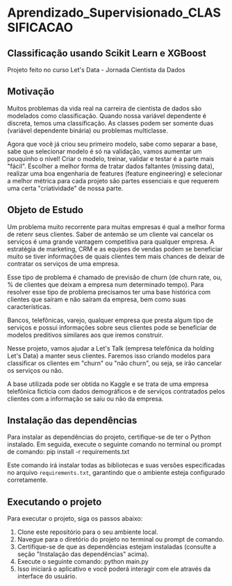 # Aprendizado_Supervisionado_CLASSIFICACAO

## Classificação usando Scikit Learn e XGBoost
Projeto feito no curso Let's Data - Jornada Cientista da Dados

## Motivação 

Muitos problemas da vida real na carreira de cientista de dados são modelados como classificação. Quando nossa variável dependente é discreta, temos uma classificação. As classes podem ser somente duas (variável dependente binária) ou problemas multiclasse.

Agora que você já criou seu primeiro modelo, sabe como separar a base, sabe que selecionar modelo é só na validação, vamos aumentar um pouquinho o nível! Criar o modelo, treinar, validar e testar é a parte mais "fácil". Escolher a melhor forma de tratar dados faltantes (missing data), realizar uma boa engenharia de features (feature engineering) e selecionar a melhor métrica para cada projeto são partes essenciais e que requerem uma certa "criatividade" de nossa parte.

## Objeto de Estudo 

Um problema muito recorrente para muitas empresas é qual a melhor forma de retenr seus clientes. Saber de antemão se um cliente vai cancelar os serviços é uma grande vantagem competitiva para qualquer empresa. A estratégia de marketing, CRM e as equipes de vendas podem se beneficiar muito se tiver informações de quais clientes tem mais chances de deixar de contratar os serviços de uma empresa.

Esse tipo de problema é chamado de previsão de churn (de churn rate, ou, % de clientes que deixam a empresa num determinado tempo). Para resolver esse tipo de problema precisamos ter uma base histórica com clientes que saíram e não saíram da empresa, bem como suas características.

Bancos, telefônicas, varejo, qualquer empresa que presta algum tipo de serviços e possui informações sobre seus clientes pode se beneficiar de modelos preditivos similares aos que iremos construir.

Nesse projeto, vamos ajudar a Let's Talk (empresa telefônica da holding Let's Data) a manter seus clientes. Faremos isso criando modelos para classificar os clientes em "churn" ou "não churn", ou seja, se irão cancelar os serviços ou não.

A base utilizada pode ser obtida no Kaggle e se trata de uma empresa telefônica fictícia com dados demográficos e de serviços contratados pelos clientes com a informação se saiu ou não da empresa.

## Instalação das dependências

Para instalar as dependências do projeto, certifique-se de ter o Python instalado. Em seguida, execute o seguinte comando no terminal ou prompt de comando: pip install -r requirements.txt

Este comando irá instalar todas as bibliotecas e suas versões especificadas no arquivo `requirements.txt`, garantindo que o ambiente esteja configurado corretamente.

## Executando o projeto

Para executar o projeto, siga os passos abaixo:

1. Clone este repositório para o seu ambiente local.
2. Navegue para o diretório do projeto no terminal ou prompt de comando.
3. Certifique-se de que as dependências estejam instaladas (consulte a seção "Instalação das dependências" acima).
4. Execute o seguinte comando: python main.py
5. Isso iniciará o aplicativo e você poderá interagir com ele através da interface do usuário.
